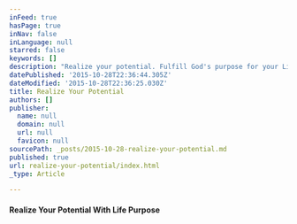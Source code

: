 ```yaml
---
inFeed: true
hasPage: true
inNav: false
inLanguage: null
starred: false
keywords: []
description: "Realize your potential. Fulfill God's purpose for your Life "
datePublished: '2015-10-28T22:36:44.305Z'
dateModified: '2015-10-28T22:36:25.030Z'
title: Realize Your Potential
authors: []
publisher:
  name: null
  domain: null
  url: null
  favicon: null
sourcePath: _posts/2015-10-28-realize-your-potential.md
published: true
url: realize-your-potential/index.html
_type: Article

---
```

#### Realize Your Potential With Life Purpose